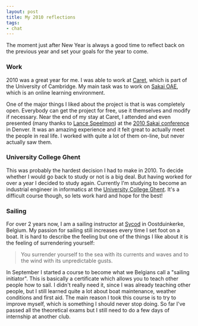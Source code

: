 ```yaml
---
layout: post
title: My 2010 reflections
tags:
- chat
---
```


The moment just after New Year is always a good time to reflect back on the previous year and set your goals for the year to come.

### Work

2010 was a great year for me. I was able to work at [Caret](http://www.caret.cam.ac.uk/page/home), which is part of the University of Cambridge. My main task was to work on [Sakai OAE](http://sakaiproject.org/node/2239), which is an online learning environment.

One of the major things I liked about the project is that is was completely open. Everybody can get the project for free, use it themselves and modify if necessary.
Near the end of my stay at Caret, I attended and even presented (many thanks to [Lance Speelmon](http://lancespeelmon.wordpress.com/)) at the [2010 Sakai conference](http://eventbrainz.com/events/home/event_id/61) in Denver. It was an amazing experience and it felt great to actually meet the people in real life. I worked with quite a lot of them on-line, but never actually saw them.

### University College Ghent

This was probably the hardest decision I had to make in 2010. To decide whether I would go back to study or not is a big deal. But having worked for over a year I decided to study again. Currently I'm studying to become an industrial engineer in informatics at the [University College Ghent](http://english.hogent.be/). It's a difficult course though, so lets work hard and hope for the best!

### Sailing

For over 2 years now, I am a sailing instructor at [Sycod](http://www.sycod.be/) in Oostduinkerke, Belgium. My passion for sailing still increases every time I set foot on a boat. It is hard to describe the feeling but one of the things I like about it is the feeling of surrendering yourself:

> You surrender yourself to the sea with its currents and waves and to the wind with its unpredictable gusts.

In September I started a course to become what we Belgians call a "sailing initiator". This is basically a certificate which allows you to teach other people how to sail. I didn't really need it, since I was already teaching other people, but I still learned quite a lot about boat maintenance, weather conditions and first aid. The main reason I took this course is to try to improve myself, which is something I should never stop doing. So far I've passed all the theoretical exams but I still need to do a few days of internship at another club.
